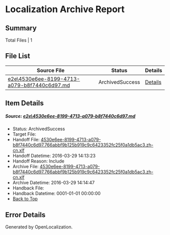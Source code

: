 # <a name='report-top'></a> Localization Archive Report

## Summary
 Total Files | 1

## File List
 Source File | Status | Details 
 ----------- | ------ | ------- 
 [e2e\4530e6ee-8199-4713-a079-b8f7440c6d97.md](https://github.com/OpenLocalizationTest/oltest/blob/e33150d61ab27fe4e0e833b926ed70e570e64d99/e2e/4530e6ee-8199-4713-a079-b8f7440c6d97.md) | ArchivedSuccess | [Details](#98bf083f957bd210b4f0c4510b3f1f0925083a581)

## Item Details
##### <a name='98bf083f957bd210b4f0c4510b3f1f0925083a581'></a> Source: [e2e\4530e6ee-8199-4713-a079-b8f7440c6d97.md](https://github.com/OpenLocalizationTest/oltest/blob/e33150d61ab27fe4e0e833b926ed70e570e64d99/e2e/4530e6ee-8199-4713-a079-b8f7440c6d97.md)
* Status: ArchivedSuccess
* Target File: 
* Handoff File: [4530e6ee-8199-4713-a079-b8f7440c6d97.766abbf9b125b919c9c6423352fc25f0a1db5ac3.zh-cn.xlf](https://github.com/OpenLocalizationTestOrg/olhandoff-e2e/blob/6559ee8e7ad7a059a97e1a2a834c07dca816dbb6/ol-handoff/OpenLocalizationTestOrg/oltest.zh-cn/ci/ht/4530e6ee-8199-4713-a079-b8f7440c6d97.766abbf9b125b919c9c6423352fc25f0a1db5ac3.zh-cn.xlf)
* Handoff Datetime: 2016-03-29 14:13:23
* Handoff Reason: Include
* Archive File: [4530e6ee-8199-4713-a079-b8f7440c6d97.766abbf9b125b919c9c6423352fc25f0a1db5ac3.zh-cn.xlf](https://github.com/OpenLocalizationTestOrg/olhandoff-e2e/blob/595e6cf7e041adc8145c8b2fe4a88289c83705c4/ol-handoff/OpenLocalizationTestOrg/oltest.zh-cn/ci/ht/archive/4530e6ee-8199-4713-a079-b8f7440c6d97.766abbf9b125b919c9c6423352fc25f0a1db5ac3.zh-cn.xlf)
* Archive Datetime: 2016-03-29 14:14:47
* Handback File: 
* Handback Datetime: 0001-01-01 00:00:00
* [Back to Top](#report-top)


## Error Details

Generated by OpenLocalization.
